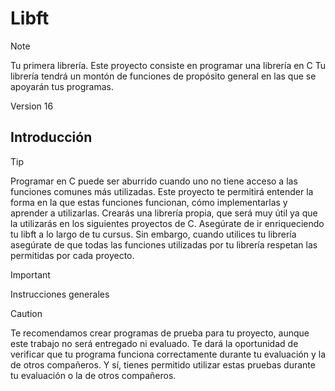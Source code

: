 # Libft

> [!NOTE]
> Tu primera librería. Este proyecto consiste en programar una librería en C
> Tu librería tendrá un montón de funciones de propósito general en las que se apoyarán
> tus programas.

Version 16

## Introducción

> [!TIP]
> Programar en C puede ser aburrido cuando uno no tiene acceso a las funciones comunes
> más utilizadas. Este proyecto te permitirá entender la forma en la que estas funciones
> funcionan, cómo implementarlas y aprender a utilizarlas. Crearás una librería propia, que
> será muy útil ya que la utilizarás en los siguientes proyectos de C.
> Asegúrate de ir enriqueciendo tu libft a lo largo de tu cursus. Sin embargo, cuando
> utilices tu librería asegúrate de que todas las funciones utilizadas por tu librería respetan
> las permitidas por cada proyecto.

> [!IMPORTANT]
> Instrucciones generales

> [!CAUTION]
> Te recomendamos crear programas de prueba para tu proyecto, aunque este trabajo
> no será entregado ni evaluado. Te dará la oportunidad de verificar que tu
> programa funciona correctamente durante tu evaluación y la de otros compañeros.
> Y sí, tienes permitido utilizar estas pruebas durante tu evaluación o la de otros
> compañeros.
